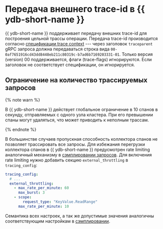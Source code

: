 # Передача внешнего trace-id в {{ ydb-short-name }}

{{ ydb-short-name }} поддерживает передачу внешних trace-id для построения цельной трассы операции.
Передача trace-id производится согласно [спецификации trace context](https://w3c.github.io/trace-context/#traceparent-header) ---
через заголовок `traceparent` gRPC запроса должна передаваться строка вида `00-0af7651916cd43dd8448eb211c80319c-b7ad6b7169203331-01`.
Только версия (version) 00 поддерживается, флаги (trace-flags) игнорируются. Если заголовок не соответствует спецификации, он игнорируется.

## Ограничение на количество трассируемых запросов

{% note warn %}

В {{ ydb-short-name }} действует глобальное ограничение в 10 спанов в секунду, отправляемых с одного узла кластера. При его превышении спаны могут удаляться, что может приводить к неполным трассам.

{% endnote %}

В большинстве случаев пропускная способность коллектора спанов не позволяет трассировать все запросы. Для избежания перегрузки коллектора спанов в {{ ydb-short-name }} предусмотрен rate limiting аналогичный механизму в [сэмплировании запросов](./sampling.md). Для включения rate limiting нужно добавить секцию `external_throttling` в `tracing_config`:

```yaml
tracing_config:
  # ...
  external_throttling:
    - max_rate_per_minute: 60
      max_burst: 3
    - scope:
        request_type: "KeyValue.ReadRange"
      max_rate_per_minute: 10
```

Семантика всех настроек, а так же допустимые значения аналогичны соответствующим настройкам в [сэмплировании](./sampling.md).

